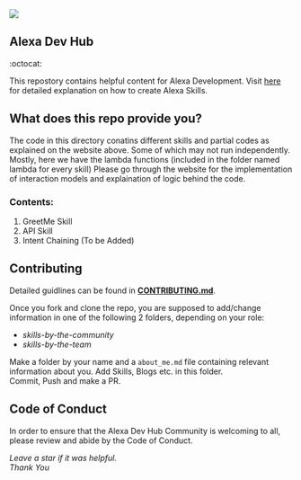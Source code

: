 <img src="https://findvectorlogo.com/wp-content/uploads/2018/11/amazon-alexa-vector-logo.png">

## Alexa Dev Hub
:octocat:

This repostory contains helpful content for Alexa Development.
Visit [here](http://alexadevhub.herokuapp.com/) for detailed explanation on how to create Alexa Skills.

## What does this repo provide you?

The code in this directory conatins different skills and partial codes as explained on the website above. Some of which may not run independently. Mostly, here we have the lambda functions (included in the folder named lambda for every skill)
Please go through the website for the implementation of interaction models and explaination of logic behind the code.

### Contents:

1. GreetMe Skill
2. API Skill
3. Intent Chaining (To be Added)

## Contributing

Detailed guidlines can be found in **[CONTRIBUTING.md](https://github.com/alexa-dev-hub/alexa-skills/blob/master/CONTRIBUTING.md)**.

Once you fork and clone the repo, you are supposed to add/change information in one of the following 2 folders, depending on your role:

- _skills-by-the-community_
- _skills-by-the-team_

Make a folder by your name and a `about_me.md` file containing relevant information about you.
Add Skills, Blogs etc. in this folder.  
Commit, Push and make a PR.

## Code of Conduct

In order to ensure that the Alexa Dev Hub Community is welcoming to all, please review and abide by the Code of Conduct.

_Leave a star if it was helpful._  
_Thank You_
